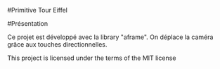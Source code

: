#Primitive Tour Eiffel

#Présentation

Ce projet est développé avec la library "aframe". On déplace la caméra grâce aux touches directionnelles.

This project is licensed under the terms of the MIT license